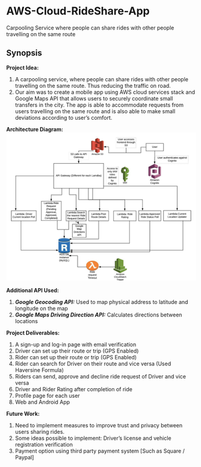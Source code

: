 # AWS-Cloud-RideShare-App
Carpooling Service where people can share rides with other people travelling on the same route
## Synopsis
**Project Idea:**<br>
1. A carpooling service, where people can share rides with other people travelling on the same route. Thus reducing the traffic on road.<br>
2. Our aim was to create a mobile app using AWS cloud services stack and Google Maps API that allows users to securely coordinate small transfers in the city. The app is able to accommodate requests from users travelling on the same route and is also able to make small deviations according to user’s comfort.

**Architecture Diagram:**<br>
![Architecture Diagram](RideShare_Architecture_Diagram.png)

**Additional API Used:**<br>
1. ***Google Geocoding API:*** Used to map physical address to latitude and longitude on the map
2. ***Google Maps Driving Direction API:*** Calculates directions between locations

**Project Deliverables:**<br>
1. A sign-up and log-in page  with email verification
2. Driver can set up their route or trip  (GPS Enabled)
3. Rider can set up their route or trip  (GPS Enabled)
4. Rider can search for Driver on their route and vice versa (Used Haversine Formula)
5. Riders can send, approve and decline ride request of Driver and vice versa
6. Driver and Rider Rating after completion of ride
7. Profile page for each user
8. Web and Android App

**Future Work:**<br>
1. Need to implement measures to improve trust and privacy between users sharing rides. 
2. Some ideas possible to implement: Driver’s license  and vehicle registration verification
3. Payment option using third party payment system [Such as Square / Paypal]


